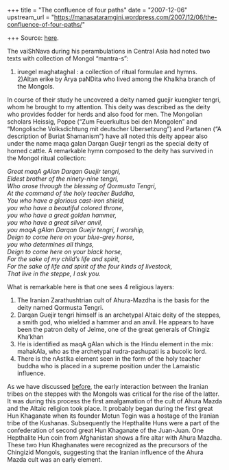 +++
title = "The confluence of four paths"
date = "2007-12-06"
upstream_url = "https://manasataramgini.wordpress.com/2007/12/06/the-confluence-of-four-paths/"

+++
Source: [here](https://manasataramgini.wordpress.com/2007/12/06/the-confluence-of-four-paths/).

The vaiShNava during his perambulations in Central Asia had noted two texts with collection of Mongol “mantra-s”:  
1) iruegel maghataghal : a collection of ritual formulae and hymns.  
2)Altan erike by Arya paNDita who lived among the Khalkha branch of the Mongols.

In course of their study he uncovered a deity named guejir kuengker tengri, whom he brought to my attention. This deity was described as the deity who provides fodder for herds and also food for men. The Mongolian scholars Heissig, Poppe (“Zum Feuerkultus bei den Mongolen” and “Mongolische Volksdichtung mit deutscher Ubersetzung”) and Partanen (“A description of Buriat Shamanism”) have all noted this deity appear also under the name maqa galan Darqan Guejir tengri as the special deity of horned cattle. A remarkable hymn composed to the deity has survived in the Mongol ritual collection:

*Great maqA gAlan Darqan Guejir tengri,*  
*Eldest brother of the ninety-nine tengri,*  
*Who arose through the blessing of Qormusta Tengri,*  
*At the command of the holy teacher Buddha,*  
*You who have a glorious cast-iron shield,*  
*you who have a beautiful colored throne,*  
*you who have a great golden hammer,*  
*you who have a great silver anvil,*  
*you maqA gAlan Darqan Guejir tengri, I worship,*  
*Deign to come here on your blue-grey horse,*  
*you who determines all things,*  
*Deign to come here on your black horse,*  
*For the sake of my child’s life and spirit,*  
*For the sake of life and spirit of the four kinds of livestock,*  
*That live in the steppe, I ask you.*

What is remarkable here is that one sees 4 religious layers:  
1) The Iranian Zarathushtrian cult of Ahura-Mazdha is the basis for the deity named Qormusta Tengri.  
2) Darqan Guejir tengri himself is an archetypal Altaic deity of the steppes, a smith god, who wielded a hammer and an anvil. He appears to have been the patron deity of Jelme, one of the great generals of Chingiz Kha’khan  
3) He is identified as maqA gAlan which is the Hindu element in the mix: mahakAla, who as the archetypal rudra-pashupati is a bucolic lord.  
4) There is the nAstIka element seen in the form of the holy teacher buddha who is placed in a supreme position under the Lamaistic influence.

As we have discussed [before](https://manasataramgini.wordpress.com/2005/10/23/the-fire-hymns-of-the-mongols/), the early interaction between the Iranian tribes on the steppes with the Mongols was critical for the rise of the latter. It was during this process the first amalgamation of the cult of Ahura Mazda and the Altaic religion took place. It probably began during the first great Hun Khaganate when its founder Motun Tegin was a hostage of the Iranian tribe of the Kushanas. Subsequently the Hepthalite Huns were a part of the confederation of second great Hun Khaganate of the Juan-Juan. One Hepthalite Hun coin from Afghanistan shows a fire altar with Ahura Mazdha. These two Hun Khaghanates were recognized as the precursors of the Chingizid Mongols, suggesting that the Iranian influence of the Ahura Mazda cult was an early element.

